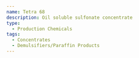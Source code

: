 ```yaml
---
name: Tetra 68
description: Oil soluble sulfonate concentrate
type:
  - Production Chemicals
tags:
  - Concentrates
  - Demulsifiers/Paraffin Products
---
```

